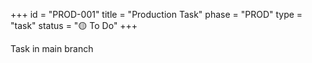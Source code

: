 +++
id = "PROD-001"
title = "Production Task"
phase = "PROD"
type = "task"
status = "🟡 To Do"
+++

Task in main branch
